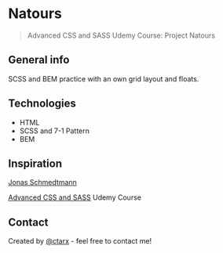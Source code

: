 # Natours
> Advanced CSS and SASS Udemy Course: Project Natours

## General info
SCSS and BEM practice with an own grid layout and floats.

## Technologies
* HTML
* SCSS and 7-1 Pattern
* BEM

## Inspiration
[Jonas Schmedtmann](https://codingheroes.io/)

[Advanced CSS and SASS](https://www.udemy.com/share/1000cABUcbcVxUQnw=/) Udemy Course 

## Contact
Created by [@ctarx](https://linuxrocks.online/@ctarx) - feel free to contact me!
